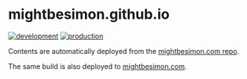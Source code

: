 # mightbesimon.github.io

[![development](https://github.com/mightbesimon/mightbesimon.com/actions/workflows/deploy-development.yml/badge.svg)](https://github.com/mightbesimon/mightbesimon.com/actions/workflows/deploy-development.yml)
[![production](https://github.com/mightbesimon/mightbesimon.com/actions/workflows/deploy-production.yml/badge.svg)](https://github.com/mightbesimon/mightbesimon.com/actions/workflows/deploy-production.yml)

Contents are automatically deployed from the [mightbesimon.com repo](https://github.com/mightbesimon/mightbesimon.com).

The same build is also deployed to [mightbesimon.com](mightbesimon.com).
